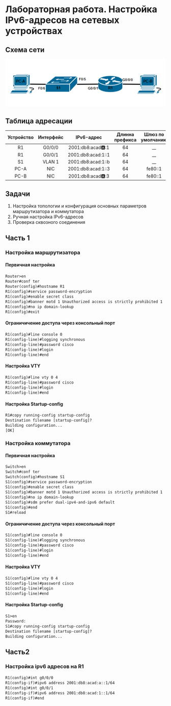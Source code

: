 # Лабораторная работа. Настройка IPv6-адресов на сетевых устройствах 
## Схема сети
![alt text](https://github.com/V1RaJ97/OTUS-NE/blob/c0a304e29ad69d7075d00510eaba3fae2f2d9658/Labs/Lab04/%D0%A1%D1%85%D0%B5%D0%BC%D0%B0%20c%D0%B5%D1%82%D0%B8.png)

## Таблица адресации
|   Устройство   |   Интерфейс  |      IPv6-адрес      | Длинна префикса | Шлюз по умолчанию |
|:--------------:|:------------:|:--------------------:|:---------------:|:-----------------:|
|       R1       |     G0/0/0   |  2001:db8:acad:a::1  |        64       |         __        |
|       R1       |     G0/0/1   |  2001:db8:acad:1::1  |        64       |         __        |
|       S1       |     VLAN 1   |  2001:db8:acad:1::b  |        64       |         __        |
|      PC-A      |      NIC     |  2001:db8:acad:1::3  |        64       |       fe80::1     |
|      PC-B      |      NIC     |  2001:db8:acad:a::3  |        64       |       fe80::1     |

## Задачи
1. Настройка топологии и конфигурация основных параметров маршрутизатора и коммутатора
2. Ручная настройка IPv6-адресов
3. Проверка сквозного соединения

## Часть 1
### Настройка маршрутизатора
#### Первичная настройка
```
Router>en
Router#conf ter
Router(config)#hostname R1
R1(config)#service password-encryption 
R1(config)#enable secret class
R1(config)#banner motd 1 Unauthorized access is strictly prohibited 1
R1(config)#no ip domain-lookup
R1(config)#exit
```
#### Ограничичение доступа через консольный порт
```
R1(config)#line console 0
R1(config-line)#logging synchronous 
R1(config-line)#password cisco
R1(config-line)#login
R1(config-line)#end
```
#### Настройка VTY
```
R1(config)#line vty 0 4
R1(config-line)#password cisco
R1(config-line)#login
R1(config-line)#end
```
#### Настройка Startup-config
```
R1#copy running-config startup-config 
Destination filename [startup-config]? 
Building configuration...
[OK]
```
### Настройка коммутатора
#### Первичная настройка
```
Switch>en
Switch#conf ter
Switch(config)#hostname S1
S1(config)#service password-encryption 
S1(config)#enable secret class
S1(config)#banner motd 1 Unauthorized access is strictly prohibited 1
S1(config)#no ip domain-lookup
S1(config)#sdm prefer dual-ipv4-and-ipv6 default
S1(config)#end
S1#reload
```
#### Ограничичение доступа через консольный порт
```
S1(config)#line console 0
S1(config-line)#logging synchronous 
S1(config-line)#password cisco
S1(config-line)#login
S1(config-line)#end
```
#### Настройка VTY
```
S1(config)#line vty 0 4
S1(config-line)#password cisco
S1(config-line)#login
S1(config-line)#end
```
#### Настройка Startup-config
```
S1>en
Password: 
S1#copy running-config startup-config 
Destination filename [startup-config]? 
Building configuration...
```
## Часть2
### Настройка ipv6 адресов на R1
```
R1(config)#int g0/0/0
R1(config-if)#ipv6 address 2001:db8:acad:a::1/64
R1(config)#int g0/0/1
R1(config-if)#ipv6 address 2001:db8:acad:1::1/64
R1(config-if)#end
```
